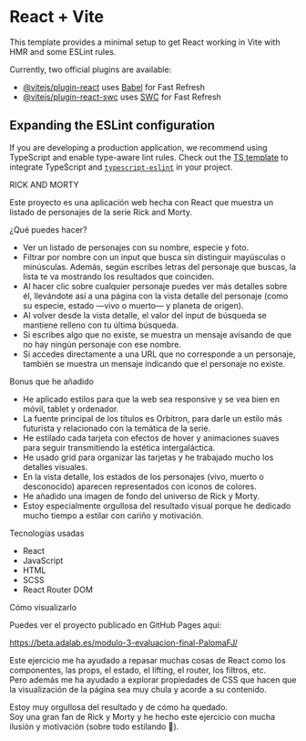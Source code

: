 # React + Vite

This template provides a minimal setup to get React working in Vite with HMR and some ESLint rules.

Currently, two official plugins are available:

- [@vitejs/plugin-react](https://github.com/vitejs/vite-plugin-react/blob/main/packages/plugin-react/README.md) uses [Babel](https://babeljs.io/) for Fast Refresh
- [@vitejs/plugin-react-swc](https://github.com/vitejs/vite-plugin-react-swc) uses [SWC](https://swc.rs/) for Fast Refresh

## Expanding the ESLint configuration

If you are developing a production application, we recommend using TypeScript and enable type-aware lint rules. Check out the [TS template](https://github.com/vitejs/vite/tree/main/packages/create-vite/template-react-ts) to integrate TypeScript and [`typescript-eslint`](https://typescript-eslint.io) in your project.

 RICK AND MORTY

Este proyecto es una aplicación web hecha con React que muestra un listado de personajes de la serie Rick and Morty.  

¿Qué puedes hacer?

- Ver un listado de personajes con su nombre, especie y foto.
- Filtrar por nombre con un input que busca sin distinguir mayúsculas o minúsculas. Además, según escribes letras del personaje que buscas, la lista te va mostrando los resultados que coinciden.
- Al hacer clic sobre cualquier personaje puedes ver más detalles sobre él, llevándote así a una página con la vista detalle del personaje (como su especie, estado —vivo o muerto— y planeta de origen).
- Al volver desde la vista detalle, el valor del input de búsqueda se mantiene relleno con tu última búsqueda.
- Si escribes algo que no existe, se muestra un mensaje avisando de que no hay ningún personaje con ese nombre.
- Si accedes directamente a una URL que no corresponde a un personaje, también se muestra un mensaje indicando que el personaje no existe.

Bonus que he añadido

- He aplicado estilos para que la web sea responsive y se vea bien en móvil, tablet y ordenador.
- La fuente principal de los títulos es Orbitron, para darle un estilo más futurista y relacionado con la temática de la serie.
- He estilado cada tarjeta con efectos de hover y animaciones suaves para seguir transmitiendo la estética intergaláctica.
- He usado grid para organizar las tarjetas y he trabajado mucho los detalles visuales.
- En la vista detalle, los estados de los personajes (vivo, muerto o desconocido) aparecen representados con iconos de colores.
- He añadido una imagen de fondo del universo de Rick y Morty.
- Estoy especialmente orgullosa del resultado visual porque he dedicado mucho tiempo a estilar con cariño y motivación.

Tecnologías usadas

- React
- JavaScript
- HTML
- SCSS
- React Router DOM

 Cómo visualizarlo

Puedes ver el proyecto publicado en GitHub Pages aquí:  

 https://beta.adalab.es/modulo-3-evaluacion-final-PalomaFJ/



Este ejercicio me ha ayudado a repasar muchas cosas de React como los componentes, las props, el estado, el lifting, el router, los filtros, etc.  
Pero además me ha ayudado a explorar propiedades de CSS que hacen que la visualización de la página sea muy chula y acorde a su contenido.

Estoy muy orgullosa del resultado y de cómo ha quedado.  
Soy una gran fan de Rick y Morty y he hecho este ejercicio con mucha ilusión y motivación (sobre todo estilando 💅).

